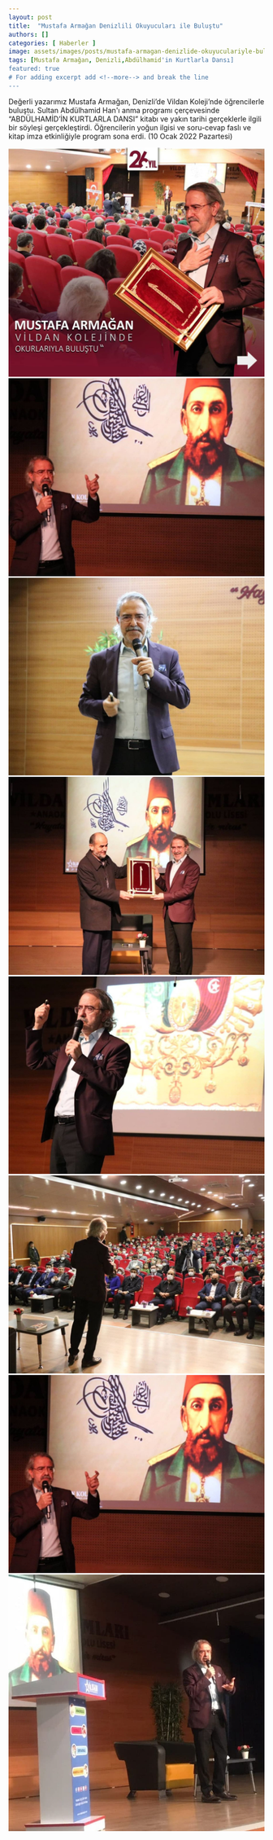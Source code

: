 ```yaml
---
layout: post
title:  "Mustafa Armağan Denizlili Okuyucuları ile Buluştu"
authors: []
categories: [ Haberler ]
image: assets/images/posts/mustafa-armagan-denizlide-okuyuculariyle-bulustu.jpg
tags: [Mustafa Armağan, Denizli,Abdülhamid'in Kurtlarla Dansı]
featured: true
# For adding excerpt add <!--more--> and break the line
---
```

Değerli yazarımız Mustafa Armağan, Denizli’de Vildan Koleji’nde öğrencilerle buluştu. Sultan Abdülhamid Han'ı anma programı çerçevesinde “ABDÜLHAMİD’İN KURTLARLA DANSI” kitabı ve yakın tarihi gerçeklerle ilgili bir söyleşi gerçekleştirdi. Öğrencilerin yoğun ilgisi ve soru-cevap faslı ve kitap imza etkinliğiyle program sona erdi. (10 Ocak 2022 Pazartesi)

<div class="container">
  <div class="row">
    <div class="col-sm">
     <img src="/assets/images/posts/mustafa-armagan-denizlide-okuyuculariyle-bulustu-8.jpg" alt="">
    </div>
    <div class="col-sm">
      <img src="/assets/images/posts/mustafa-armagan-denizlide-okuyuculariyle-bulustu-2.jpg" alt="">
    </div>
    <div class="col-sm">
      <img src="/assets/images/posts/mustafa-armagan-denizlide-okuyuculariyle-bulustu-3.jpg" alt="">
    </div>
  </div>
  <div class="container">
  <div class="row">
    <div class="col-sm">
      <img src="/assets/images/posts/mustafa-armagan-denizlide-okuyuculariyle-bulustu-4.jpg" alt="">
    </div>
    <div class="col-sm">
      <img src="/assets/images/posts/mustafa-armagan-denizlide-okuyuculariyle-bulustu-5.jpg" alt="">
    </div>
    <div class="col-sm">
      <img src="/assets/images/posts/mustafa-armagan-denizlide-okuyuculariyle-bulustu-6.jpg" alt="">
    </div>
    </div>
    <div class="container">
  <div class="row">
    <div class="col-sm">
      <img src="/assets/images/posts/mustafa-armagan-denizlide-okuyuculariyle-bulustu-7.jpg" alt="">
    </div>
    <div class="col-sm">
      <img src="/assets/images/posts/mustafa-armagan-denizlide-okuyuculariyle-bulustu-1.jpg" alt="">
    </div>
</div>
  </div>
